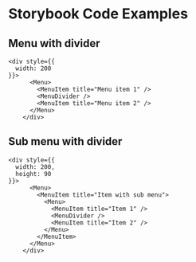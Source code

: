 # Storybook Code Examples

## Menu with divider

```tsx
<div style={{
  width: 200
}}>
      <Menu>
        <MenuItem title="Menu item 1" />
        <MenuDivider />
        <MenuItem title="Menu item 2" />
      </Menu>
    </div>
```

## Sub menu with divider

```tsx
<div style={{
  width: 200,
  height: 90
}}>
      <Menu>
        <MenuItem title="Item with sub menu">
          <Menu>
            <MenuItem title="Item 1" />
            <MenuDivider />
            <MenuItem title="Item 2" />
          </Menu>
        </MenuItem>
      </Menu>
    </div>
```

